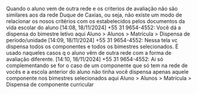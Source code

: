 Quando o aluno vem de outra rede e os criterios de avaliação não são similares aos da rede Duque de Caxias, ou seja, não existe um modo de relacionar os nosos critérios com os estabelecidos pelos documentos da vida escolar do aluno 
[14:08, 18/11/2024] +55 31 9654-4552: Você dá a dispensa do bimestre letivo aqui Aluno > Alunos > Matrícula > Dispensa de período/unidade
[14:09, 18/11/2024] +55 31 9654-4552: Nessa tela vc dispensa todos os componentes e todos os bimestres selecionados. É usado naqueles casos q o aluno vêm de outra rede com a forma de avaliação diferente.
[14:10, 18/11/2024] +55 31 9654-4552: Ai só complementando se for o caso de um componente que só tem na rede de vocês e a escola anterior do aluno não tinha você dispensa apenas aquele componente nos bimestres selecionados aqui Aluno > Alunos > Matrícula > Dispensa de componente curricular
